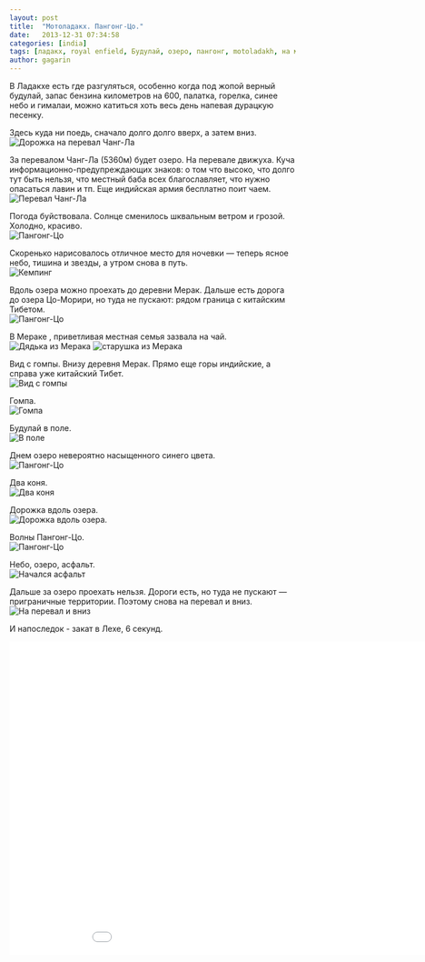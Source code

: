 ```yaml
---
layout: post
title:  "Мотоладакх. Пангонг-Цо."
date:   2013-12-31 07:34:58
categories: [india]
tags: [ладакх, royal enfield, Будулай, озеро, пангонг, motoladakh, на мотоцикле]
author: gagarin
---
```


В Ладакхе есть где разгуляться, особенно когда под жопой верный будулай, запас бензина километров на 600, палатка, горелка, синее небо и гималаи, можно катиться хоть весь день напевая дурацкую песенку.

Здесь куда ни поедь, сначало долго долго вверх, а затем вниз.   
![Дорожка на перевал Чанг-Ла](dorozhka-na-pereval-chang-la.jpg)

За перевалом Чанг-Ла (5360м) будет озеро. На перевале движуха. Куча информационно-предупреждающих знаков: о том что высоко, что долго тут быть нельзя, что местный баба всех благославляет, что нужно опасаться лавин и тп. Еще  индийская армия бесплатно поит чаем.   
![Перевал Чанг-Ла](pereval-chang-la.jpg)

Погода буйствовала. Солнце сменилось шквальным ветром и грозой. Холодно, красиво.   
![Пангонг-Цо](pangong-tso.jpg)

Скоренько нарисовалось отличное место для ночевки — теперь ясное небо, тишина и звезды, а утром снова в путь.   
![Кемпинг](kemping.jpg)

Вдоль озера можно проехать до деревни Мерак. Дальше есть дорога до озера Цо-Морири, но туда не пускают: рядом граница с китайским Тибетом.   
![Пангонг-Цо](pangong-tso-1.jpg)

В Мераке , приветливая местная семья зазвала на чай. 
![Дядька из Мерака](dyadka-iz-meraka.jpg)
![старушка из Мерака](starushka-iz-meraka.jpg)

Вид с гомпы. Внизу деревня Мерак. Прямо еще горы индийские, а справа уже китайский Тибет.   
![Вид с гомпы](vid-s-gompy.jpg)

Гомпа.   
![Гомпа](gompa.jpg)

Будулай в поле.   
![В поле](v-pole.jpg)

Днем озеро невероятно насыщенного синего цвета.   
![Пангонг-Цо](pangong-tso-2.jpg)

Два коня.   
![Два коня](dva-konya.jpg)

Дорожка вдоль озера.   
![Дорожка вдоль озера.](dorozhka-vdol-ozera.jpg)

Волны Пангонг-Цо.   
![Пангонг-Цо](pangong-tso-3.jpg)

Небо, озеро, асфальт.   
![Начался асфальт](nachalsya-asfalt.jpg)

Дальше за озеро проехать нельзя. Дороги есть, но туда не пускают — приграничные территории. Поэтому снова на перевал и вниз.   
![На перевал и вниз](dalshe-za-ozero-proehat-nelz.jpg)

И напоследок - закат в Лехе, 6 секунд.
<iframe width="980" height="551" src="//www.youtube.com/embed/uPXpZcNoB5k" frameborder="0" allowfullscreen></iframe>